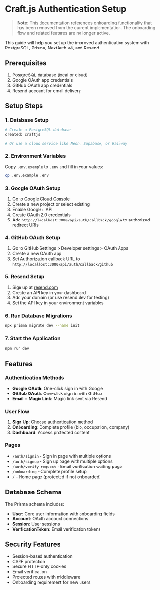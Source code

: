 # Craft.js Authentication Setup

> **Note**: This documentation references onboarding functionality that has been removed from the current implementation. The onboarding flow and related features are no longer active.

This guide will help you set up the improved authentication system with PostgreSQL, Prisma, NextAuth v4, and Resend.

## Prerequisites

1. PostgreSQL database (local or cloud)
2. Google OAuth app credentials
3. GitHub OAuth app credentials
4. Resend account for email delivery

## Setup Steps

### 1. Database Setup

```bash
# Create a PostgreSQL database
createdb craftjs

# Or use a cloud service like Neon, Supabase, or Railway
```

### 2. Environment Variables

Copy `.env.example` to `.env` and fill in your values:

```bash
cp .env.example .env
```

### 3. Google OAuth Setup

1. Go to [Google Cloud Console](https://console.cloud.google.com/)
2. Create a new project or select existing
3. Enable Google+ API
4. Create OAuth 2.0 credentials
5. Add `http://localhost:3000/api/auth/callback/google` to authorized redirect URIs

### 4. GitHub OAuth Setup

1. Go to GitHub Settings > Developer settings > OAuth Apps
2. Create a new OAuth app
3. Set Authorization callback URL to `http://localhost:3000/api/auth/callback/github`

### 5. Resend Setup

1. Sign up at [resend.com](https://resend.com)
2. Create an API key in your dashboard
3. Add your domain (or use resend.dev for testing)
4. Set the API key in your environment variables

### 6. Run Database Migrations

```bash
npx prisma migrate dev --name init
```

### 7. Start the Application

```bash
npm run dev
```

## Features

### Authentication Methods

- **Google OAuth**: One-click sign in with Google
- **GitHub OAuth**: One-click sign in with GitHub
- **Email + Magic Link**: Magic link sent via Resend

### User Flow

1. **Sign Up**: Choose authentication method
2. **Onboarding**: Complete profile (bio, occupation, company)
3. **Dashboard**: Access protected content

### Pages

- `/auth/signin` - Sign in page with multiple options
- `/auth/signup` - Sign up page with multiple options
- `/auth/verify-request` - Email verification waiting page
- `/onboarding` - Complete profile setup
- `/` - Home page (protected if not onboarded)

## Database Schema

The Prisma schema includes:

- **User**: Core user information with onboarding fields
- **Account**: OAuth account connections
- **Session**: User sessions
- **VerificationToken**: Email verification tokens

## Security Features

- Session-based authentication
- CSRF protection
- Secure HTTP-only cookies
- Email verification
- Protected routes with middleware
- Onboarding requirement for new users
